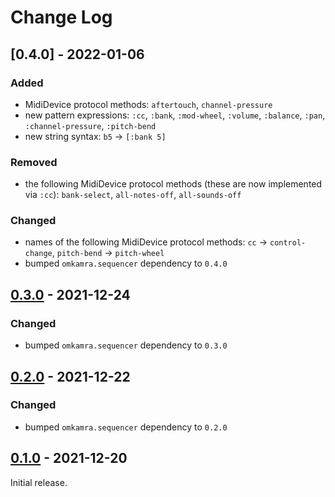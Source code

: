 # Change Log

## [0.4.0] - 2022-01-06

### Added

- MidiDevice protocol methods: `aftertouch`, `channel-pressure`
- new pattern expressions: `:cc`, `:bank`, `:mod-wheel`, `:volume`,
  `:balance`, `:pan`, `:channel-pressure`, `:pitch-bend`
- new string syntax: `b5` -> `[:bank 5]`

### Removed

- the following MidiDevice protocol methods (these are now implemented
  via `:cc`): `bank-select`, `all-notes-off`, `all-sounds-off`

### Changed

- names of the following MidiDevice protocol methods: `cc` ->
  `control-change`, `pitch-bend` -> `pitch-wheel`
- bumped `omkamra.sequencer` dependency to `0.4.0`

## [0.3.0] - 2021-12-24

### Changed

- bumped `omkamra.sequencer` dependency to `0.3.0`

## [0.2.0] - 2021-12-22

### Changed

- bumped `omkamra.sequencer` dependency to `0.2.0`

## [0.1.0] - 2021-12-20

Initial release.

[Unreleased]: https://github.com/omkamra/sequencer-midi/compare/0.3.0...HEAD
[0.3.0]: https://github.com/omkamra/sequencer-midi/compare/0.2.0...0.3.0
[0.2.0]: https://github.com/omkamra/sequencer-midi/compare/0.1.0...0.2.0
[0.1.0]: https://github.com/omkamra/sequencer-midi/tree/0.1.0
